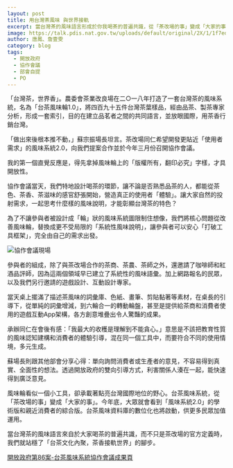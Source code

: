 ```yaml
---
layout: post
title: 用台灣茶風味 與世界接軌
excerpt: 當台灣茶的風味語言形成於你我喝茶的普遍共識，從「茶改場的事」變成「大家的事」，才是站穩與世界接軌的第一步
image: https://talk.pdis.nat.gov.tw/uploads/default/original/2X/1/1f7ed911c21afc046bdf8478b2aa4bf64e49329d.jpeg
author: 唐鳳、詹壹雯
category: blog
tags: 
  - 開放政府
  - 協作會議
  - 部會自提
  - PO
---
```



「台灣茶，世界香」。農委會茶業改良場在二○一八年打造了一套台灣茶的風味系統，名為「台茶風味輪1.0」，將四百九十五件台灣茶葉樣品，經由品茶、製茶專家分析，形成一套索引，目的在建立品茗者之間的共同語言，並放眼國際，用茶香行銷台灣。

「做出來後根本推不動，」蘇宗振場長坦言。茶改場同仁希望開發更貼近「使用者需求」的風味系統2.0，向我們提案合作並於今年三月份召開協作會議。

我的第一個直覺反應是，得先拿掉風味輪上的「版權所有，翻印必究」字樣，才具開放性。

協作會議當天，我們特地設計喝茶的環節，讓不論是否熟悉品茶的人，都能從茶色、茶香、茶滋味的感官舒張開始，營造真正的使用者「體驗」。讓大家自然的投射需求，一起思考什麼樣的風味說明，才能彰顯台灣茶的特色？

為了不讓參與者被設計成「輪」狀的風味系統圖限制住想像，我們將核心問題從改善風味輪，替換成更不受局限的「系統性風味說明」，讓參與者可以安心「打破工具框架」，完全由自己的需求出發。

![協作會議現場](https://talk.pdis.nat.gov.tw/uploads/default/original/2X/b/b8a9a75ee4bd2bbfaf52e6838331c751217a03f7.jpeg)

參與者的組成，除了與茶改場合作的茶商、茶農、茶師之外，還邀請了咖啡師和紅酒品評師，因為這兩個領域早已建立了系統性的風味語彙。加上網路報名的民眾，以及我們另行邀請的遊戲設計、互動設計專家。

當天桌上擺滿了描述茶風味的詞彙庫、色紙、畫筆、剪貼黏著等素材，在桌長的引導下，從單純的詞彙增減，到六輪合一的轉動輪盤，甚至是提供給茶商和消費者使用的遊戲互動App架構，各方創意堆疊出令人驚豔的成果。

承辦同仁在會後有感：「我最大的收穫是理解到不能貪心。」意思是不該把教育性質的風味認知建構和消費者的體驗引導，混在同一個工具中，而要符合不同的使用情境，多元生成。

蘇場長則跟其他部會分享心得：單向詢問消費者或生產者的意見，不容易得到真實、全面性的想法。透過開放政府的雙向引導方式，利害關係人湊在一起，能快速得到廣泛意見。

風味輪看似一個小工具，卻承載著點亮台灣國際地位的野心。台茶風味系統，從「茶改場的事」變成「大家的事」。今年底，大眾就會看到「風味系統2.0」的學術版和親近消費者的綜合版。台茶風味資料庫的數位化也將啟動，供更多民眾加值運用。

當台灣茶的風味語言來自於大家喝茶的普遍共識，而不只是茶改場的官方定義時，我們就站穩了「台茶文化內聚，茶香接軌世界」的腳步。

[開放政府第86案-台茶風味系統協作會議成果頁](https://cm.pdis.nat.gov.tw/86/)
